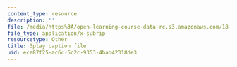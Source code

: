 ```yaml
---
content_type: resource
description: ''
file: /media/https%3A/open-learning-course-data-rc.s3.amazonaws.com/18-03sc-differential-equations-fall-2011/ece87f25ac6c5c2c93534bab42318de3_wwfjLBWfiSI.vtt
file_type: application/x-subrip
resourcetype: Other
title: 3play caption file
uid: ece87f25-ac6c-5c2c-9353-4bab42318de3
---
```

